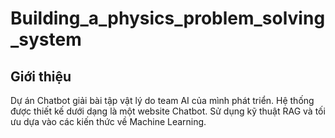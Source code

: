 # Building_a_physics_problem_solving_system
## Giới thiệu
Dự án Chatbot giải bài tập vật lý do team AI của mình phát triển. Hệ thống được thiết kế dưới dạng là một website Chatbot. Sử dụng kỹ thuật RAG và tối ưu dựa vào các kiến thức về Machine Learning.